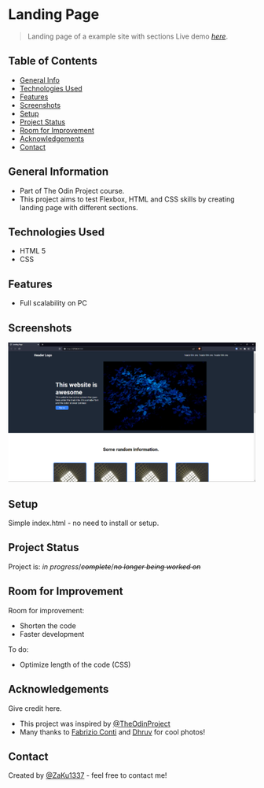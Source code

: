# Landing Page
> Landing page of a example site with sections
> Live demo [_here_](https://zaku1337.github.io/odin-landing-page/).


## Table of Contents
* [General Info](#general-information)
* [Technologies Used](#technologies-used)
* [Features](#features)
* [Screenshots](#screenshots)
* [Setup](#setup)
* [Project Status](#project-status)
* [Room for Improvement](#room-for-improvement)
* [Acknowledgements](#acknowledgements)
* [Contact](#contact)


## General Information
- Part of The Odin Project course. 
- This project aims to test Flexbox, HTML and CSS skills by creating landing page with different sections. 


## Technologies Used
- HTML 5
- CSS


## Features
- Full scalability on PC

## Screenshots
![Example screenshot](/img/Readme/Readme.png)


## Setup
Simple index.html - no need to install or setup.


## Project Status
Project is: _in progress_/<s>_complete_</s>/<s>_no longer being worked on_</s>


## Room for Improvement

Room for improvement:
- Shorten the code
- Faster development

To do:
- Optimize length of the code (CSS)


## Acknowledgements
Give credit here.
- This project was inspired by [@TheOdinProject](https://github.com/TheOdinProject)
- Many thanks to [Fabrizio Conti](https://unsplash.com/@conti_photos) and [Dhruv](https://unsplash.com/@dhruvywuvy) for cool photos!


## Contact
Created by [@ZaKu1337](https://github.com/ZaKu1337) - feel free to contact me!